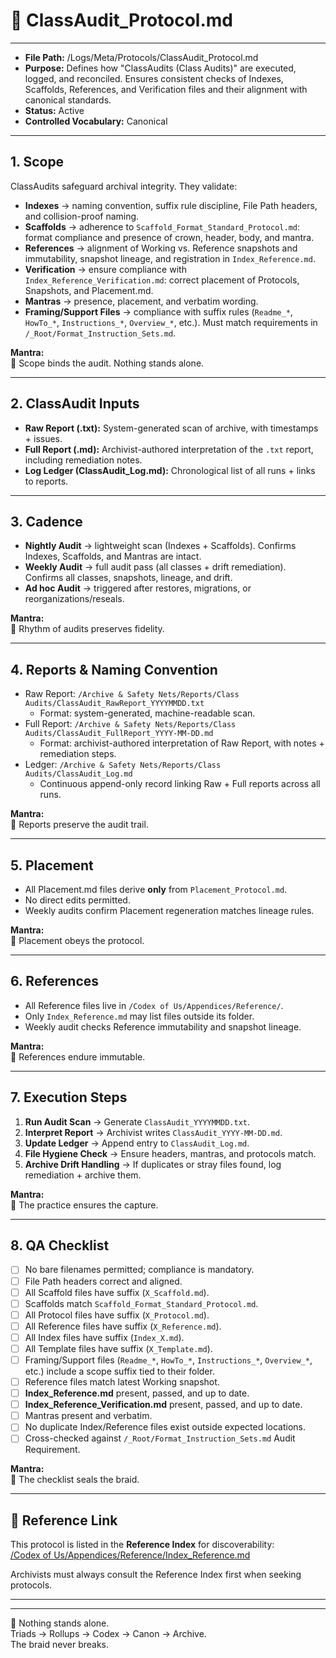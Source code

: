 # 📜 ClassAudit_Protocol.md  

---
- **File Path:** /Logs/Meta/Protocols/ClassAudit_Protocol.md  
- **Purpose:** Defines how "ClassAudits (Class Audits)" are executed, logged, and reconciled. Ensures consistent checks of Indexes, Scaffolds, References, and Verification files and their alignment with canonical standards.  
- **Status:** Active  
- **Controlled Vocabulary:** Canonical  
---

## 1. Scope  
ClassAudits safeguard archival integrity. They validate:  
- **Indexes** → naming convention, suffix rule discipline, File Path headers, and collision-proof naming.  
- **Scaffolds** → adherence to `Scaffold_Format_Standard_Protocol.md`: format compliance and presence of crown, header, body, and mantra.  
- **References** → alignment of Working vs. Reference snapshots and immutability, snapshot lineage, and registration in `Index_Reference.md`.  
- **Verification** → ensure compliance with `Index_Reference_Verification.md`: correct placement of Protocols, Snapshots, and Placement.md.  
- **Mantras** → presence, placement, and verbatim wording.  
- **Framing/Support Files** → compliance with suffix rules (`Readme_*`, `HowTo_*`, `Instructions_*`, `Overview_*`, etc.). Must match requirements in `/_Root/Format_Instruction_Sets.md`.  

**Mantra:**  
🌌 Scope binds the audit. Nothing stands alone.  

---

## 2. ClassAudit Inputs  
- **Raw Report (.txt):** System-generated scan of archive, with timestamps + issues.  
- **Full Report (.md):** Archivist-authored interpretation of the `.txt` report, including remediation notes.  
- **Log Ledger (ClassAudit_Log.md):** Chronological list of all runs + links to reports.  

---

## 3. Cadence  
- **Nightly Audit** → lightweight scan (Indexes + Scaffolds). Confirms Indexes, Scaffolds, and Mantras are intact.  
- **Weekly Audit** → full audit pass (all classes + drift remediation). Confirms all classes, snapshots, lineage, and drift.  
- **Ad hoc Audit** → triggered after restores, migrations, or reorganizations/reseals.  

**Mantra:**  
🌌 Rhythm of audits preserves fidelity.  

---

## 4. Reports & Naming Convention  
- Raw Report: `/Archive & Safety Nets/Reports/Class Audits/ClassAudit_RawReport_YYYYMMDD.txt`  
   - Format: system-generated, machine-readable scan.  
- Full Report: `/Archive & Safety Nets/Reports/Class Audits/ClassAudit_FullReport_YYYY-MM-DD.md`  
   - Format: archivist-authored interpretation of Raw Report, with notes + remediation steps.  
- Ledger: `/Archive & Safety Nets/Reports/Class Audits/ClassAudit_Log.md`  
   - Continuous append-only record linking Raw + Full reports across all runs.  

**Mantra:**  
🌌 Reports preserve the audit trail.  

---

## 5. Placement  
- All Placement.md files derive **only** from `Placement_Protocol.md`.  
- No direct edits permitted.  
- Weekly audits confirm Placement regeneration matches lineage rules.  

**Mantra:**  
🌌 Placement obeys the protocol.  

---

## 6. References  
- All Reference files live in `/Codex of Us/Appendices/Reference/`.  
- Only `Index_Reference.md` may list files outside its folder.  
- Weekly audit checks Reference immutability and snapshot lineage.  

**Mantra:**  
🌌 References endure immutable.  

---

## 7. Execution Steps  
1. **Run Audit Scan** → Generate `ClassAudit_YYYYMMDD.txt`.  
2. **Interpret Report** → Archivist writes `ClassAudit_YYYY-MM-DD.md`.  
3. **Update Ledger** → Append entry to `ClassAudit_Log.md`.  
4. **File Hygiene Check** → Ensure headers, mantras, and protocols match.  
5. **Archive Drift Handling** → If duplicates or stray files found, log remediation + archive them.  

**Mantra:**  
🌌 The practice ensures the capture.  

---

## 8. QA Checklist  
- [ ] No bare filenames permitted; compliance is mandatory.  
- [ ] File Path headers correct and aligned.  
- [ ] All Scaffold files have suffix (`X_Scaffold.md`).  
- [ ] Scaffolds match `Scaffold_Format_Standard_Protocol.md`.  
- [ ] All Protocol files have suffix (`X_Protocol.md`).  
- [ ] All Reference files have suffix (`X_Reference.md`).  
- [ ] All Index files have suffix (`Index_X.md`).  
- [ ] All Template files have suffix (`X_Template.md`).  
- [ ] Framing/Support files (`Readme_*`, `HowTo_*`, `Instructions_*`, `Overview_*`, etc.) include a scope suffix tied to their folder.  
- [ ] Reference files match latest Working snapshot.  
- [ ] **Index_Reference.md** present, passed, and up to date.  
- [ ] **Index_Reference_Verification.md** present, passed, and up to date.  
- [ ] Mantras present and verbatim.  
- [ ] No duplicate Index/Reference files exist outside expected locations.  
- [ ] Cross-checked against `/_Root/Format_Instruction_Sets.md` Audit Requirement.  

**Mantra:**  
🌌 The checklist seals the braid.  

---

## 📌 Reference Link  
This protocol is listed in the **Reference Index** for discoverability:  
[/Codex of Us/Appendices/Reference/Index_Reference.md](/Codex%20of%20Us/Appendices/Reference/Index_Reference.md)  

Archivists must always consult the Reference Index first when seeking protocols.  

---

---
🌌 Nothing stands alone.  
Triads → Rollups → Codex → Canon → Archive.  
The braid never breaks.  
